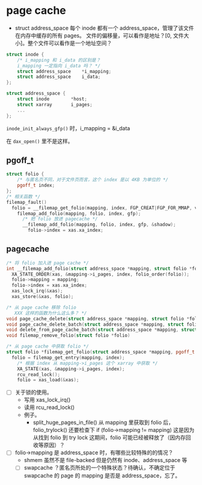 # page cache

- struct address_space
  每个 inode 都有一个 address_space，管理了该文件在内存中缓存的所有 pages。
  文件的偏移量，可以看作是地址？[0, 文件大小]。整个文件可以看作是一个地址空间？

```cpp
struct inode {
	/* i_mapping 和 i_data 的区别是？
	i_mapping 一定指向 i_data 吗？ */
	struct address_space	*i_mapping;
	struct address_space	i_data;
};

struct address_space {
	struct inode		*host;
	struct xarray		i_pages;
	...
};
```

`inode_init_always_gfp()` 时，i_mapping = &i_data

在 `dax_open()` 里不是这样。

## pgoff_t

```cpp
struct folio {
	/* 与匿名页不同，对于文件页而言，这个 index 是以 4KB 为单位的 */
	pgoff_t index;
};
/* 相关函数 */
filemap_fault()
  folio = __filemap_get_folio(mapping, index, FGP_CREAT|FGP_FOR_MMAP, vmf->gfp_mask);
    filemap_add_folio(mapping, folio, index, gfp);
      /* 把 folio 放进 pagecache */
      __filemap_add_folio(mapping, folio, index, gfp, &shadow);
        folio->index = xas.xa_index;
```

## pagecache

```cpp
/* 将 folio 加入进 page cache */
int __filemap_add_folio(struct address_space *mapping, struct folio *folio, pgoff_t index, gfp_t gfp, void **shadowp)
  XA_STATE_ORDER(xas, &mapping->i_pages, index, folio_order(folio));
  folio->mapping = mapping;
  folio->index = xas.xa_index;
  xas_lock_irq(&xas);
  xas_store(&xas, folio);

/* 从 page cache 移除 folio
   XXX 这样的函数为什么这么多？ */
void page_cache_delete(struct address_space *mapping, struct folio *folio, void *shadow)
void page_cache_delete_batch(struct address_space *mapping, struct folio_batch *fbatch)
void delete_from_page_cache_batch(struct address_space *mapping, struct folio_batch *fbatch)
void filemap_remove_folio(struct folio *folio)

/* 从 page cache 中获取 folio */
struct folio *filemap_get_folio(struct address_space *mapping, pgoff_t index)
  folio = filemap_get_entry(mapping, index);
    /* 根据 index 从 mapping->i_pages 这个 xarray 中获取 */
    XA_STATE(xas, &mapping->i_pages, index);
    rcu_read_lock();
    folio = xas_load(&xas);
```

- [ ] 关于锁的使用。
  - 写用 xas_lock_irq()
  - 读用 rcu_read_lock()
  - 例子。
    - split_huge_pages_in_file() 从 mapping 里获取到 folio 后，folio_trylock() 还要检查下 if (folio->mapping != mapping)
      这是因为从找到 folio 到 try lock 这期间，folio 可能已经被释放了（因内存回收等原因）？
- [ ] folio->mapping 是 address_space 时，有哪些比较特殊的的情况？
  - shmem 虽然不是 file-backed 但是仍然有 inode、address_space 等
  - [ ] swapcache ？匿名页所处的一个特殊状态？待确认，不确定位于 swapcache 的 page 的 mapping 是否是 address_space，忘了。
